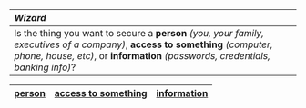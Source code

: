| *Wizard* |
:--|
Is the thing you want to secure a **person** *(you, your family, executives of a company)*, **access to something** *(computer, phone, house, etc)*, or **information** *(passwords, credentials, banking info)*?|


|[person](wizard.person.md)|[access to something](wizard.access.md)|[information](wizard.info.md)|
| - | - | - |
